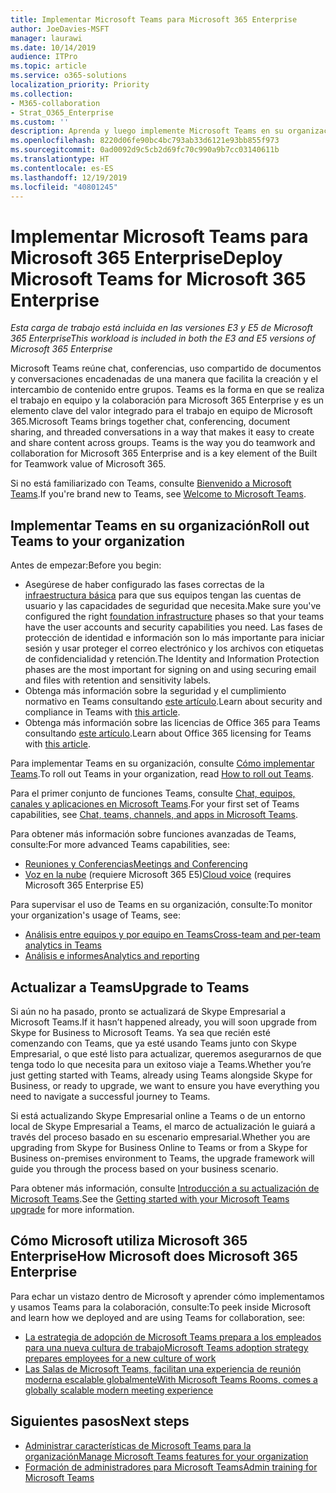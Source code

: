 ```yaml
---
title: Implementar Microsoft Teams para Microsoft 365 Enterprise
author: JoeDavies-MSFT
manager: laurawi
ms.date: 10/14/2019
audience: ITPro
ms.topic: article
ms.service: o365-solutions
localization_priority: Priority
ms.collection:
- M365-collaboration
- Strat_O365_Enterprise
ms.custom: ''
description: Aprenda y luego implemente Microsoft Teams en su organización.
ms.openlocfilehash: 8220d06fe90bc4bc793ab33d6121e93bb855f973
ms.sourcegitcommit: 0ad0092d9c5cb2d69fc70c990a9b7cc03140611b
ms.translationtype: HT
ms.contentlocale: es-ES
ms.lasthandoff: 12/19/2019
ms.locfileid: "40801245"
---
```

# <a name="deploy-microsoft-teams-for-microsoft-365-enterprise"></a><span data-ttu-id="10571-103">Implementar Microsoft Teams para Microsoft 365 Enterprise</span><span class="sxs-lookup"><span data-stu-id="10571-103">Deploy Microsoft Teams for Microsoft 365 Enterprise</span></span>

<span data-ttu-id="10571-104">*Esta carga de trabajo está incluida en las versiones E3 y E5 de Microsoft 365 Enterprise*</span><span class="sxs-lookup"><span data-stu-id="10571-104">*This workload is included in both the E3 and E5 versions of Microsoft 365 Enterprise*</span></span>

<span data-ttu-id="10571-p101">Microsoft Teams reúne chat, conferencias, uso compartido de documentos y conversaciones encadenadas de una manera que facilita la creación y el intercambio de contenido entre grupos. Teams es la forma en que se realiza el trabajo en equipo y la colaboración para Microsoft 365 Enterprise y es un elemento clave del valor integrado para el trabajo en equipo de Microsoft 365.</span><span class="sxs-lookup"><span data-stu-id="10571-p101">Microsoft Teams brings together chat, conferencing, document sharing, and threaded conversations in a way that makes it easy to create and share content across groups. Teams is the way you do teamwork and collaboration for Microsoft 365 Enterprise and is a key element of the Built for Teamwork value of Microsoft 365.</span></span> 

<span data-ttu-id="10571-107">Si no está familiarizado con Teams, consulte [Bienvenido a Microsoft Teams](https://docs.microsoft.com/MicrosoftTeams/teams-overview).</span><span class="sxs-lookup"><span data-stu-id="10571-107">If you're brand new to Teams, see [Welcome to Microsoft Teams](https://docs.microsoft.com/MicrosoftTeams/teams-overview).</span></span> 


## <a name="roll-out-teams-to-your-organization"></a><span data-ttu-id="10571-108">Implementar Teams en su organización</span><span class="sxs-lookup"><span data-stu-id="10571-108">Roll out Teams to your organization</span></span>

<span data-ttu-id="10571-109">Antes de empezar:</span><span class="sxs-lookup"><span data-stu-id="10571-109">Before you begin:</span></span>

- <span data-ttu-id="10571-110">Asegúrese de haber configurado las fases correctas de la [infraestructura básica](deploy-foundation-infrastructure.md) para que sus equipos tengan las cuentas de usuario y las capacidades de seguridad que necesita.</span><span class="sxs-lookup"><span data-stu-id="10571-110">Make sure you've configured the right [foundation infrastructure](deploy-foundation-infrastructure.md) phases so that your teams have the user accounts and security capabilities you need.</span></span> <span data-ttu-id="10571-111">Las fases de protección de identidad e información son lo más importante para iniciar sesión y usar proteger el correo electrónico y los archivos con etiquetas de confidencialidad y retención.</span><span class="sxs-lookup"><span data-stu-id="10571-111">The Identity and Information Protection phases are the most important for signing on and using securing email and files with retention and sensitivity labels.</span></span>
- <span data-ttu-id="10571-112">Obtenga más información sobre la seguridad y el cumplimiento normativo en Teams consultando [este artículo](https://docs.microsoft.com/microsoftteams/security-compliance-overview).</span><span class="sxs-lookup"><span data-stu-id="10571-112">Learn about security and compliance in Teams with [this article](https://docs.microsoft.com/microsoftteams/security-compliance-overview).</span></span>
- <span data-ttu-id="10571-113">Obtenga más información sobre las licencias de Office 365 para Teams consultando [este artículo](https://docs.microsoft.com/microsoftteams/office-365-licensing).</span><span class="sxs-lookup"><span data-stu-id="10571-113">Learn about Office 365 licensing for Teams with [this article](https://docs.microsoft.com/microsoftteams/office-365-licensing).</span></span>

<span data-ttu-id="10571-114">Para implementar Teams en su organización, consulte [Cómo implementar Teams](https://docs.microsoft.com/microsoftteams/how-to-roll-out-teams).</span><span class="sxs-lookup"><span data-stu-id="10571-114">To roll out Teams in your organization, read [How to roll out Teams](https://docs.microsoft.com/microsoftteams/how-to-roll-out-teams).</span></span>

<span data-ttu-id="10571-115">Para el primer conjunto de funciones Teams, consulte [Chat, equipos, canales y aplicaciones en Microsoft Teams](https://docs.microsoft.com/MicrosoftTeams/deploy-chat-teams-channels-microsoft-teams-landing-page).</span><span class="sxs-lookup"><span data-stu-id="10571-115">For your first set of Teams capabilities, see [Chat, teams, channels, and apps in Microsoft Teams](https://docs.microsoft.com/MicrosoftTeams/deploy-chat-teams-channels-microsoft-teams-landing-page).</span></span>

<span data-ttu-id="10571-116">Para obtener más información sobre funciones avanzadas de Teams, consulte:</span><span class="sxs-lookup"><span data-stu-id="10571-116">For more advanced Teams capabilities, see:</span></span>

- [<span data-ttu-id="10571-117">Reuniones y Conferencias</span><span class="sxs-lookup"><span data-stu-id="10571-117">Meetings and Conferencing</span></span>](https://docs.microsoft.com/microsoftteams/deploy-meetings-microsoft-teams-landing-page)
- <span data-ttu-id="10571-118">[Voz en la nube](https://docs.microsoft.com/microsoftteams/cloud-voice-landing-page) (requiere Microsoft 365 E5)</span><span class="sxs-lookup"><span data-stu-id="10571-118">[Cloud voice](https://docs.microsoft.com/microsoftteams/cloud-voice-landing-page) (requires Microsoft 365 Enterprise E5)</span></span>

<span data-ttu-id="10571-119">Para supervisar el uso de Teams en su organización, consulte:</span><span class="sxs-lookup"><span data-stu-id="10571-119">To monitor your organization's usage of Teams, see:</span></span>

- [<span data-ttu-id="10571-120">Análisis entre equipos y por equipo en Teams</span><span class="sxs-lookup"><span data-stu-id="10571-120">Cross-team and per-team analytics in Teams</span></span>](https://docs.microsoft.com/microsoftteams/teams-analytics-and-reports/cross-team-per-team-analytics)
- [<span data-ttu-id="10571-121">Análisis e informes</span><span class="sxs-lookup"><span data-stu-id="10571-121">Analytics and reporting</span></span>](https://docs.microsoft.com/microsoftteams/teams-analytics-and-reports/teams-reporting-reference)


## <a name="upgrade-to-teams"></a><span data-ttu-id="10571-122">Actualizar a Teams</span><span class="sxs-lookup"><span data-stu-id="10571-122">Upgrade to Teams</span></span>

<span data-ttu-id="10571-123">Si aún no ha pasado, pronto se actualizará de Skype Empresarial a Microsoft Teams.</span><span class="sxs-lookup"><span data-stu-id="10571-123">If it hasn’t happened already, you will soon upgrade from Skype for Business to Microsoft Teams.</span></span> <span data-ttu-id="10571-124">Ya sea que recién esté comenzando con Teams, que ya esté usando Teams junto con Skype Empresarial, o que esté listo para actualizar, queremos asegurarnos de que tenga todo lo que necesita para un exitoso viaje a Teams.</span><span class="sxs-lookup"><span data-stu-id="10571-124">Whether you’re just getting started with Teams, already using Teams alongside Skype for Business, or ready to upgrade, we want to ensure you have everything you need to navigate a successful journey to Teams.</span></span>

<span data-ttu-id="10571-125">Si está actualizando Skype Empresarial online a Teams o de un entorno local de Skype Empresarial a Teams, el marco de actualización le guiará a través del proceso basado en su escenario empresarial.</span><span class="sxs-lookup"><span data-stu-id="10571-125">Whether you are upgrading from Skype for Business Online to Teams or from a Skype for Business on-premises environment to Teams, the upgrade framework will guide you through the process based on your business scenario.</span></span>
 
<span data-ttu-id="10571-126">Para obtener más información, consulte [Introducción a su actualización de Microsoft Teams](https://docs.microsoft.com/MicrosoftTeams/upgrade-start-here).</span><span class="sxs-lookup"><span data-stu-id="10571-126">See the [Getting started with your Microsoft Teams upgrade](https://docs.microsoft.com/MicrosoftTeams/upgrade-start-here) for more information.</span></span>

## <a name="how-microsoft-does-microsoft-365-enterprise"></a><span data-ttu-id="10571-127">Cómo Microsoft utiliza Microsoft 365 Enterprise</span><span class="sxs-lookup"><span data-stu-id="10571-127">How Microsoft does Microsoft 365 Enterprise</span></span>

<span data-ttu-id="10571-128">Para echar un vistazo dentro de Microsoft y aprender cómo implementamos y usamos Teams para la colaboración, consulte:</span><span class="sxs-lookup"><span data-stu-id="10571-128">To peek inside Microsoft and learn how we deployed and are using Teams for collaboration, see:</span></span>

- [<span data-ttu-id="10571-129">La estrategia de adopción de Microsoft Teams prepara a los empleados para una nueva cultura de trabajo</span><span class="sxs-lookup"><span data-stu-id="10571-129">Microsoft Teams adoption strategy prepares employees for a new culture of work</span></span>](https://www.microsoft.com/itshowcase/microsoft-teams-adoption-strategy-prepares-employees-for-a-new-culture-of-work)
- [<span data-ttu-id="10571-130">Las Salas de Microsoft Teams, facilitan una experiencia de reunión moderna escalable globalmente</span><span class="sxs-lookup"><span data-stu-id="10571-130">With Microsoft Teams Rooms, comes a globally scalable modern meeting experience</span></span>](https://www.microsoft.com/itshowcase/with-microsoft-teams-rooms-comes-a-globally-scalable-modern-meeting-experience)

## <a name="next-steps"></a><span data-ttu-id="10571-131">Siguientes pasos</span><span class="sxs-lookup"><span data-stu-id="10571-131">Next steps</span></span>

- [<span data-ttu-id="10571-132">Administrar características de Microsoft Teams para la organización</span><span class="sxs-lookup"><span data-stu-id="10571-132">Manage Microsoft Teams features for your organization</span></span>](https://docs.microsoft.com/microsoftteams/enable-features-office-365)
- [<span data-ttu-id="10571-133">Formación de administradores para Microsoft Teams</span><span class="sxs-lookup"><span data-stu-id="10571-133">Admin training for Microsoft Teams</span></span>](https://docs.microsoft.com/microsoftteams/itadmin-readiness)

